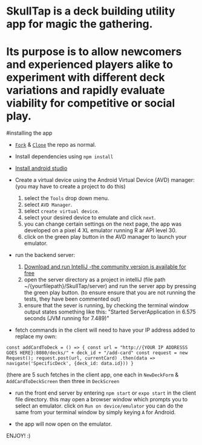 # SkullTap is a deck building utility app for magic the gathering. 
# Its purpose is to allow newcomers and experienced players alike to experiment with different deck variations and rapidly evaluate viability for competitive or social play. 

#installing the app 

- [`Fork`](https://docs.github.com/en/get-started/quickstart/fork-a-repo#forking-a-repository) & [`Clone`](https://docs.github.com/en/get-started/quickstart/fork-a-repo#cloning-your-forked-repository) the repo as normal. 

- Install dependencies using `npm install`

- [Install android studio](https://developer.android.com/studio/install)

- Create a virtual device using the Android Virtual Device (AVD) manager: 
  (you may have to create a project to do this)
  
  1. select the `Tools` drop down menu.
  2. select `AVD Manager`. 
  3. select `create virtual device`. 
  4. select your desired device to emulate and click `next`.
  5. you can change certain settings on the next page, the app was developed on a pixel 4 XL emulator running R ar API level 30.
  6. click on the green play button in the AVD manager to launch your emulator. 

- run the backend server: 
  1. [Download and run IntelliJ -the community version is available for free](https://www.jetbrains.com/help/idea/installation-guide.html#toolbox)
  2. open the server directory as a project in intelliJ (file path ~/{yourfilepath}/SkullTap/server) and run the server app by pressing the green play button.
  (to ensure ensure that you are not running the tests, they have been commented out)
  3. ensure that the sever is running, by checking the terminal window output states something like this: "Started ServerApplication in 6.575 seconds (JVM running for 7.489)"


- fetch commands in the client will need to have your IP address added to replace my own:

`const addCardToDeck = () => {
        const url = "http://{YOUR IP ADDRESSS GOES HERE}:8080/decks/" + deck_id + "/add-card"
        const request = new Request();
        request.post(url, currentCard)
        .then(data => navigate('SpecificDeck', {deck_id: data.id}))
    }`

(there are 5 such fetches in the client app, one each in `NewDeckForm` & `AddCardToDeckScreen` then three in `DeckScreen`


- run the front end server by entering `npm start` or `expo start` in the client file directory.
  this may open a browser window which prompts you to select an emulator. click on `Run on device/emulator`
  you can do the same from your terminal window by simply keying `A` for Android.
  
- the app will now open on the emulator. 

ENJOY! :) 
